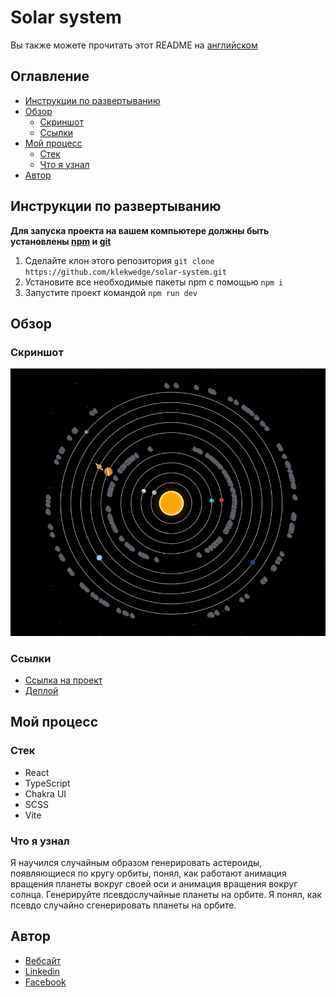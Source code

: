 # Solar system

Вы также можете прочитать этот README на [английском](https://github.com/klekwedge/solar-system/blob/main/README.md)

## Оглавление

- [Инструкции по развертыванию](#инструкции-по-развертыванию)
- [Обзор](#обзор)
  - [Скриншот](#скриншот)
  - [Ссылки](#ссылки)
- [Мой процесс](#мой-процесс)
  - [Стек](#стек)
  - [Что я узнал](#что-я-узнал)
- [Автор](#автор)

## Инструкции по развертыванию

**Для запуска проекта на вашем компьютере должны быть установлены [npm](https://nodejs.org/en/) и [git](https://git-scm.com/downloads)**

1. Сделайте клон этого репозитория ```git clone https://github.com/klekwedge/solar-system.git```
2. Установите все необходимые пакеты npm с помощью ```npm i```
3. Запустите проект командой ```npm run dev```

## Обзор

### Скриншот

![Главный экран](./preview/screenshot.png)

### Ссылки

- [Ссылка на проект](https://github.com/klekwedge/solar-system)
- [Деплой](https://klekwedge-solar-system.vercel.app/)

## Мой процесс

### Стек

- React
- TypeScript
- Chakra UI
- SCSS
- Vite

### Что я узнал

Я научился случайным образом генерировать астероиды, появляющиеся по кругу орбиты, понял, как работают анимация вращения планеты вокруг своей оси и анимация вращения вокруг солнца. Генерируйте псевдослучайные планеты на орбите. Я понял, как псевдо случайно сгенерировать планеты на орбите.

## Автор

- [Вебсайт](https://klekwedge-cv.vercel.app/)
- [Linkedin](https://www.linkedin.com/in/klekwedge/)
- [Facebook](https://www.facebook.com/klekwedge)
